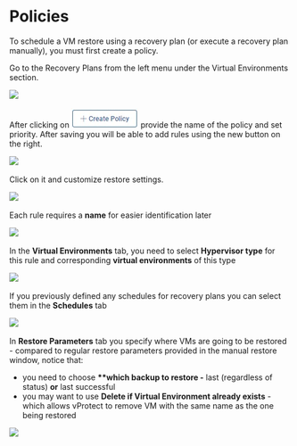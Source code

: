 # Policies

To schedule a VM restore using a recovery plan \(or execute a recovery plan manually\), you must first create a policy.

Go to the Recovery Plans from the left menu under the Virtual Environments section.

![](../../../.gitbook/assets/virtual-environments-recovery-plans-policies.jpg)

After clicking on ![](../../../.gitbook/assets/create-policy%20%281%29%20%281%29%20%281%29.jpg) provide the name of the policy and set priority. After saving you will be able to add rules using the new button on the right.

![](../../../.gitbook/assets/virtual-environments-recovery-plans-policies-create.jpg)

Click on it and customize restore settings.

![](../../../.gitbook/assets/virtual-environments-recovery-plans-policies-create-rules.jpg)

Each rule requires a **name** for easier identification later

![](../../../.gitbook/assets/virtual-environments-recovery-plans-policies-create-rules2.jpg)

In the **Virtual Environments** tab, you need to select **Hypervisor type** for this rule and corresponding **virtual environments** of this type

![](../../../.gitbook/assets/virtual-environments-recovery-plans-policies-create-rules3.jpg)

If you previously defined any schedules for recovery plans you can select them in the **Schedules** tab

![](../../../.gitbook/assets/virtual-environments-recovery-plans-policies-create-rules4.jpg)

In **Restore Parameters** tab you specify where VMs are going to be restored - compared to regular restore parameters provided in the manual restore window, notice that:

* you need to choose **\*\*which backup to restore -** last \(regardless of status\) **or** last successful
* you may want to use **Delete if Virtual Environment already exists** - which allows vProtect to remove VM with the same name as the one being restored

![](../../../.gitbook/assets/virtual-environments-recovery-plans-policies-create-rules5.jpg)

